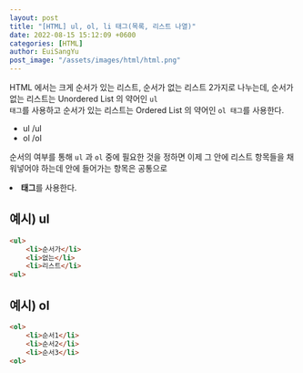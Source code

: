```yaml
---
layout: post
title: "[HTML] ul, ol, li 태그(목록, 리스트 나열)"
date: 2022-08-15 15:12:09 +0600
categories: [HTML]
author: EuiSangYu
post_image: "/assets/images/html/html.png"
---
```


HTML 에서는 크게 순서가 있는 리스트, 순서가 없는 리스트 2가지로 나누는데, 순서가 없는 리스트는 Unordered List 의 약어인 <code>ul 태그</code>를 사용하고 순서가 있는 리스트는 Ordered List 의 약어인 <code>ol 태그</code>를 사용한다.

-   ul /ul
-   ol /ol

순서의 여부를 통해 <code>ul</code> 과 <code>ol</code> 중에 필요한 것을 정하면 이제 그 안에 리스트 항목들을 채워넣어야 하는데 안에 들어가는 항목은 공통으로 **<li> 태그**를 사용한다.

## 예시) ul

```html
<ul>
	<li>순서가</li>
	<li>없는</li>
	<li>리스트</li>
<ul>
```

## 예시) ol

```html
<ol>
	<li>순서1</li>
	<li>순서2</li>
	<li>순서3</li>
<ol>
```